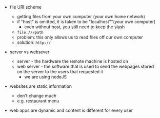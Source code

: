 - file URI scheme
	- getting files from your own computer (your own home network)
	- if "host" is omitted, it is taken to be "localhost""(your own computer)
		- even without host, you still need to keep the slash
	- `file:///path`
	- problem: this only allows us to read files off our own computer
	- solution: `http://`
- server vs websever
	- server - the hardware the remote machine is hosted on
	- web server - the software that is used to send the webpages stored on the server to the users that requested it
		- we are using nodeJS

- websites are static information
	- don't change much
	- e.g. restaurant menu 
- web apps are dynamic and content is different for every user
